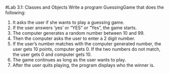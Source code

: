 #Lab 3.1: Classes and Objects
Write a program GuessingGame that does the following:

1. It asks the user if she wants to play a guessing game.
2. If the user answers ‘yes’ or “YES” or “Yes”, the game starts.
3. The computer generates a random number between 10 and 99. 
4. Then the computer asks the user to enter a 2 digit number.
5. If the user’s number matches with the computer generated number, the user gets 10 points, computer gets 0. If the two numbers do not match, the user gets 0 and computer gets 10.
6. The game continues as long as the user wants to play. 
7. After the user quits playing, the program displays who the winner is. 
